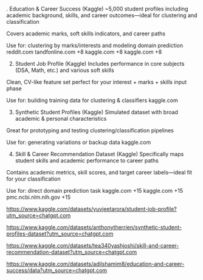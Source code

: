 . Education & Career Success (Kaggle)
~5,000 student profiles including academic background, skills, and career outcomes—ideal for clustering and classification

Covers academic marks, soft skills indicators, and career paths

Use for: clustering by marks/interests and modeling domain prediction 
reddit.com
tandfonline.com
+8
kaggle.com
+8
kaggle.com
+8

2. Student Job Profile (Kaggle)
Includes performance in core subjects (DSA, Math, etc.) and various soft skills

Clean, CV-like feature set perfect for your interest + marks + skills input phase

Use for: building training data for clustering & classifiers 
kaggle.com

3. Synthetic Student Profiles (Kaggle)
Simulated dataset with broad academic & personal characteristics

Great for prototyping and testing clustering/classification pipelines

Use for: generating variations or backup data 
kaggle.com

4. Skill & Career Recommendation Dataset (Kaggle)
Specifically maps student skills and academic performance to career paths

Contains academic metrics, skill scores, and target career labels—ideal fit for your classification

Use for: direct domain prediction task 
kaggle.com
+15
kaggle.com
+15
pmc.ncbi.nlm.nih.gov
+15

https://www.kaggle.com/datasets/yuvjeetarora/student-job-profile?utm_source=chatgpt.com

https://www.kaggle.com/datasets/anthonytherrien/synthetic-student-profiles-dataset?utm_source=chatgpt.com

https://www.kaggle.com/datasets/tea340yashjoshi/skill-and-career-recommendation-dataset?utm_source=chatgpt.com

https://www.kaggle.com/datasets/adilshamim8/education-and-career-success/data?utm_source=chatgpt.com